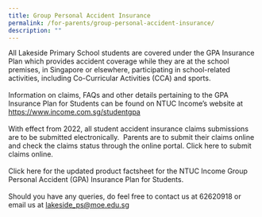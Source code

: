 ```yaml
---
title: Group Personal Accident Insurance
permalink: /for-parents/group-personal-accident-insurance/
description: ""
---
```

All Lakeside Primary School students are covered under the GPA Insurance Plan which provides accident coverage while they are at the school premises, in Singapore or elsewhere, participating in school-related activities, including Co-Curricular Activities (CCA) and sports.
<br><br>
Information on claims, FAQs and other details pertaining to the GPA Insurance Plan for Students can be found on NTUC Income’s website at <a style="text-decoration: none"   href="https://www.income.com.sg/studentgpa" target="_blank"> https://www.income.com.sg/studentgpa</a> 
<br><br>
With effect from 2022, all student accident insurance claims submissions are to be submitted electronically.  Parents are to submit their claims online and check the claims status through the online portal. Click <a style="text-decoration: none"   href="https://studentgpa.incomegroupins.com.sg/#/" target="_blank">here</a> to submit claims online. 
<br><br>
Click <a style="text-decoration: none" href="/files/Admin%20Forms/GPA%20Insurance%202023.pdf" target="_blank">here</a> for the updated product factsheet for the NTUC Income Group Personal Accident (GPA) Insurance Plan for Students. 
<br><br>
Should you have any queries, do feel free to contact us at 62620918 or email us at lakeside_ps@moe.edu.sg